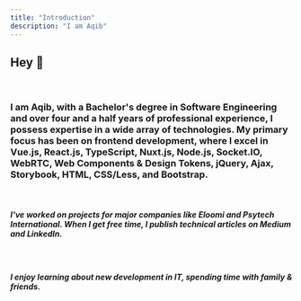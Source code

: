 ```yaml
---
title: "Introduction"
description: "I am Aqib"
---
```


## Hey 👋

<br/>

### I am Aqib, with a Bachelor's degree in Software Engineering and over four and a half years of professional experience, I possess expertise in a wide array of technologies. My primary focus has been on frontend development, where I excel in Vue.js, React.js, TypeScript, Nuxt.js, Node.js, Socket.IO, WebRTC, Web Components & Design Tokens, jQuery, Ajax, Storybook, HTML, CSS/Less, and Bootstrap.

<br/>

##### I've worked on projects for major companies like <b>Eloomi</b> and <b>Psytech International</b>. When I get free time, I publish technical articles on Medium and LinkedIn.

<br/>

##### I enjoy learning about new development in IT, spending time with family & friends.
